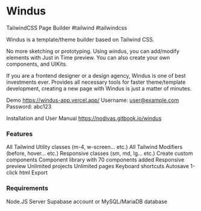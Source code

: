 # Windus
TailwindCSS Page Builder #tailwind #tailwindcss

Windus is a template/theme builder based on Tailwind CSS.

No more sketching or prototyping.
Using windus, you can add/modify elements with Just in Time preview.
You can also create your own components, and UIKits.

If you are a frontend designer or a design agency, Windus is one of best investments ever.
Provides all necessary tools for faster theme/template development, creating a new page with Windus is just a matter of minutes.

Demo
https://windus-app.vercel.app/
Username: user@example.com
Password: abc123

Installation and User Manual
https://nodivas.gitbook.io/windus

### Features
All Tailwind Utility classes (m-4, w-screen... etc.)
All Tailwind Modifiers (before, hover... etc.)
Responsive classes (sm, md, lg... etc.)
Create custom components
Component library with 70 components added
Responsive preview
Unlimited projects
Unlimited pages
Keyboard shortcuts
Autosave
1-click html Export

### Requirements
Node.JS Server
Supabase account or MySQL/MariaDB database

